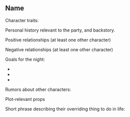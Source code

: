 ## Name

Character traits:

Personal history relevant to the party, and backstory.

Positive relationships (at least one other character)

Negative relationships (at least one other character)

Goals for the night:

- 
- 
- 

Rumors about other characters:

Plot-relevant props

Short phrase describing their overriding thing to do in life:
